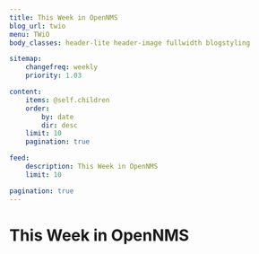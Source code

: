 ```yaml
---
title: This Week in OpenNMS
blog_url: twio
menu: TWiO
body_classes: header-lite header-image fullwidth blogstyling

sitemap:
    changefreq: weekly
    priority: 1.03

content:
    items: @self.children
    order:
        by: date
        dir: desc
    limit: 10
    pagination: true

feed:
    description: This Week in OpenNMS
    limit: 10

pagination: true
---
```


# This Week in OpenNMS
